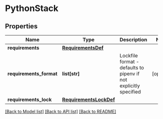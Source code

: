 # PythonStack

## Properties
Name | Type | Description | Notes
------------ | ------------- | ------------- | -------------
**requirements** | [**RequirementsDef**](RequirementsDef.md) |  |
**requirements_format** | **list[str]** | Lockfile format - defaults to pipenv if not explicitly specified  | [optional]
**requirements_lock** | [**RequirementsLockDef**](RequirementsLockDef.md) |  |

[[Back to Model list]](../README.md#documentation-for-models) [[Back to API list]](../README.md#documentation-for-api-endpoints) [[Back to README]](../README.md)

